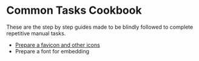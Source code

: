 # Common Tasks Cookbook

These are the step by step guides made to be blindly followed to complete repetitive manual tasks.

- [Prepare a favicon and other icons](favicons.md)
- Prepare a font for embedding